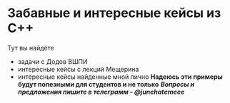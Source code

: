 # Забавные и интересные кейсы из C++
Тут вы найдёте
  - задачи с Додов ВШПИ
  - интересные кейсы с лекций Мещерина
  - интересные кейсы найденные мной лично
**Надеюсь эти примеры будут полезными для студентов и не только**
***Вопросы и предложения пишите в телеграмм - @junehatemeee***
